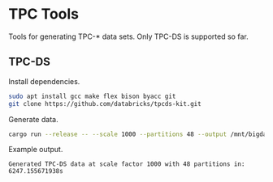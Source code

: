 # TPC Tools

Tools for generating TPC-* data sets. Only TPC-DS is supported so far. 

## TPC-DS

Install dependencies.

```bash
sudo apt install gcc make flex bison byacc git
git clone https://github.com/databricks/tpcds-kit.git
```

Generate data.

```bash
cargo run --release -- --scale 1000 --partitions 48 --output /mnt/bigdata/tpcds/tbl-sf1000/ --tpcdskit-path ~/git/tpcds-kit/tools/
```

Example output.

```
Generated TPC-DS data at scale factor 1000 with 48 partitions in: 6247.155671938s
```

